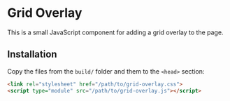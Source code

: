 # Grid Overlay

This is a small JavaScript component for adding a grid overlay to the page.

## Installation

Copy the files from the `build/` folder and them to the `<head>` section:

```html
<link rel="stylesheet" href="/path/to/grid-overlay.css">
<script type="module" src="/path/to/grid-overlay.js"></script>
```

